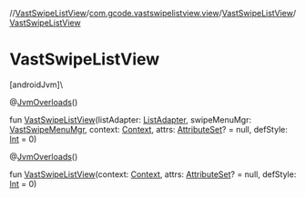 //[VastSwipeListView](../../../index.md)/[com.gcode.vastswipelistview.view](../index.md)/[VastSwipeListView](index.md)/[VastSwipeListView](-vast-swipe-list-view.md)

# VastSwipeListView

[androidJvm]\

@[JvmOverloads](https://kotlinlang.org/api/latest/jvm/stdlib/kotlin.jvm/-jvm-overloads/index.html)()

fun [VastSwipeListView](-vast-swipe-list-view.md)(listAdapter: [ListAdapter](https://developer.android.com/reference/kotlin/android/widget/ListAdapter.html), swipeMenuMgr: [VastSwipeMenuMgr](../../com.gcode.vastswipelistview/-vast-swipe-menu-mgr/index.md), context: [Context](https://developer.android.com/reference/kotlin/android/content/Context.html), attrs: [AttributeSet](https://developer.android.com/reference/kotlin/android/util/AttributeSet.html)? = null, defStyle: [Int](https://kotlinlang.org/api/latest/jvm/stdlib/kotlin/-int/index.html) = 0)

@[JvmOverloads](https://kotlinlang.org/api/latest/jvm/stdlib/kotlin.jvm/-jvm-overloads/index.html)()

fun [VastSwipeListView](-vast-swipe-list-view.md)(context: [Context](https://developer.android.com/reference/kotlin/android/content/Context.html), attrs: [AttributeSet](https://developer.android.com/reference/kotlin/android/util/AttributeSet.html)? = null, defStyle: [Int](https://kotlinlang.org/api/latest/jvm/stdlib/kotlin/-int/index.html) = 0)
